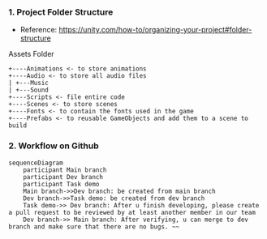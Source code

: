 ### 1. Project Folder Structure

- Reference: https://unity.com/how-to/organizing-your-project#folder-structure

Assets Folder

```
+----Animations <- to store animations
+----Audio <- to store all audio files
| +---Music
| +---Sound 
+----Scripts <- file entire code
+----Scenes <- to store scenes
+----Fonts <- to contain the fonts used in the game
+----Prefabs <- to reusable GameObjects and add them to a scene to build
```


### 2. Workflow on Github

```mermaid
sequenceDiagram
    participant Main branch
    participant Dev branch
    participant Task demo
    Main branch->>Dev branch: be created from main branch
    Dev branch->>Task demo: be created from dev branch
    Task demo->> Dev branch: After u finish developing, please create a pull request to be reviewed by at least another member in our team
    Dev branch->> Main branch: After verifying, u can merge to dev branch and make sure that there are no bugs. ~~
```
